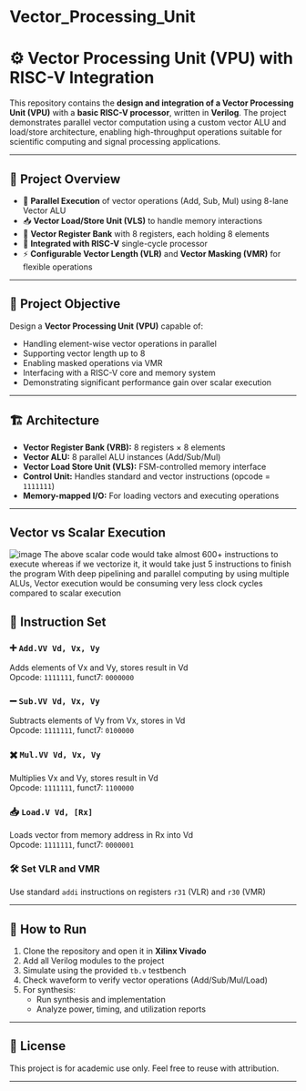 # Vector_Processing_Unit

# ⚙️ Vector Processing Unit (VPU) with RISC-V Integration

This repository contains the **design and integration of a Vector Processing Unit (VPU)** with a **basic RISC-V processor**, written in **Verilog**. The project demonstrates parallel vector computation using a custom vector ALU and load/store architecture, enabling high-throughput operations suitable for scientific computing and signal processing applications.

---

## 📌 Project Overview

- 🚀 **Parallel Execution** of vector operations (Add, Sub, Mul) using 8-lane Vector ALU
- 📥 **Vector Load/Store Unit (VLS)** to handle memory interactions
- 🧠 **Vector Register Bank** with 8 registers, each holding 8 elements
- 🧩 **Integrated with RISC-V** single-cycle processor
- ⚡ **Configurable Vector Length (VLR)** and **Vector Masking (VMR)** for flexible operations

---


## 🎯 Project Objective

Design a **Vector Processing Unit (VPU)** capable of:

- Handling element-wise vector operations in parallel
- Supporting vector length up to 8
- Enabling masked operations via VMR
- Interfacing with a RISC-V core and memory system
- Demonstrating significant performance gain over scalar execution

---

## 🏗️ Architecture

- **Vector Register Bank (VRB):** 8 registers × 8 elements
- **Vector ALU:** 8 parallel ALU instances (Add/Sub/Mul)
- **Vector Load Store Unit (VLS):** FSM-controlled memory interface
- **Control Unit:** Handles standard and vector instructions (opcode = `1111111`)
- **Memory-mapped I/O:** For loading vectors and executing operations

---
## Vector vs Scalar Execution
![image](https://github.com/user-attachments/assets/942db1c5-3f6b-4779-84b7-6f39c3d1a856)
The above scalar code would take almost 600+ instructions to execute whereas if we vectorize it, it would take just 5 instructions to finish the program
With deep pipelining and parallel computing by using multiple ALUs, Vector execution would be consuming very less clock cycles compared to scalar execution

## 🧾 Instruction Set

### ➕ `Add.VV Vd, Vx, Vy`
Adds elements of Vx and Vy, stores result in Vd  
Opcode: `1111111`, funct7: `0000000`

### ➖ `Sub.VV Vd, Vx, Vy`
Subtracts elements of Vy from Vx, stores in Vd  
Opcode: `1111111`, funct7: `0100000`

### ✖️ `Mul.VV Vd, Vx, Vy`
Multiplies Vx and Vy, stores result in Vd  
Opcode: `1111111`, funct7: `1100000`

### 📥 `Load.V Vd, [Rx]`
Loads vector from memory address in Rx into Vd  
Opcode: `1111111`, funct7: `0000001`

### 🛠️ Set VLR and VMR
Use standard `addi` instructions on registers `r31` (VLR) and `r30` (VMR)

---

## 🧪 How to Run

1. Clone the repository and open it in **Xilinx Vivado**
2. Add all Verilog modules to the project
3. Simulate using the provided `tb.v` testbench
4. Check waveform to verify vector operations (Add/Sub/Mul/Load)
5. For synthesis:
   - Run synthesis and implementation
   - Analyze power, timing, and utilization reports

---


## 📜 License

This project is for academic use only. Feel free to reuse with attribution.

---

